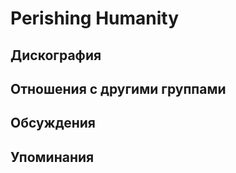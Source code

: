 # Perishing Humanity



## Дискография


## Отношения с другими группами


## Обсуждения


## Упоминания

